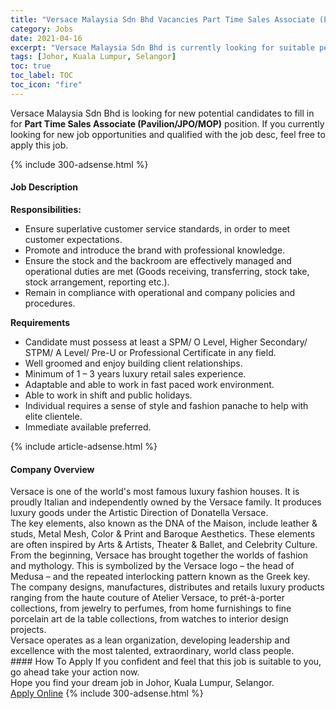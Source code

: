 ```yaml
---
title: "Versace Malaysia Sdn Bhd Vacancies Part Time Sales Associate (Pavilion/JPO/MOP)" 
category: Jobs 
date: 2021-04-16 
excerpt: "Versace Malaysia Sdn Bhd is currently looking for suitable person to fill in the Part Time Sales Associate (Pavilion/JPO/MOP) which based in Johor, Kuala Lumpur, Selangor" 
tags: [Johor, Kuala Lumpur, Selangor] 
toc: true 
toc_label: TOC 
toc_icon: "fire" 
--- 
```


<p>Versace Malaysia Sdn Bhd is looking for new potential candidates to fill in for <b>Part Time Sales Associate (Pavilion/JPO/MOP)</b> position. If you currently looking for new job opportunities and qualified with the job desc, feel free to apply this job.
</p>{% include 300-adsense.html %} 
<div><div><h4>Job Description</h4></div><div><div><span><div><div><strong>Responsibilities:</strong></div><ul><li>Ensure superlative customer service standards, in order to meet customer expectations.</li><li>Promote and introduce the brand with professional knowledge.</li><li>Ensure the stock and the backroom are effectively managed and operational duties are met (Goods receiving, transferring, stock take, stock arrangement, reporting etc.).</li><li>Remain in compliance with operational and company policies and procedures.</li></ul><div><strong>Requirements</strong></div><ul><li>Candidate must possess at least a SPM/ O Level, Higher Secondary/ STPM/ A Level/ Pre-U or Professional Certificate in any field.</li><li>Well groomed and enjoy building client relationships.</li><li>Minimum of 1 &#8211; 3 years luxury retail sales experience.</li><li>Adaptable and able to work in fast paced work environment.</li><li>Able to work in shift and public holidays.</li><li>Individual requires a sense of style and fashion panache to help with elite clientele.</li><li>Immediate available preferred.</li></ul></div></span></div></div></div> 
{% include article-adsense.html %} 
<div><div><h4>Company Overview</h4></div><div><div><span><div><div>
	Versace is one of the world's most famous luxury fashion houses. It is proudly Italian and independently owned by the Versace family. It produces luxury goods under the Artistic Direction of Donatella Versace.</div>
<div>
	The key elements, also known as the DNA of the Maison, include leather &amp; studs, Metal Mesh, Color &amp; Print and Baroque Aesthetics. These elements are often inspired by Arts &amp; Artists, Theater &amp; Ballet, and Celebrity Culture.</div>
<div>
<div>
		From the beginning, Versace has brought together the worlds of fashion and mythology. This is symbolized by the Versace logo &#8211; the head of Medusa &#8211; and the repeated interlocking pattern known as the Greek key.</div>
<div>
		The company designs, manufactures, distributes and retails luxury products ranging from the haute couture of Atelier Versace, to pr&#233;t-&#224;-porter collections, from jewelry to perfumes, from home furnishings to fine porcelain art de la table collections, from watches to interior design projects.</div>
<div>
		Versace operates as a lean organization, developing leadership and excellence with the most talented, extraordinary, world class people.</div>
</div></div></span></div></div></div> 
#### How To Apply 
If you confident and feel that this job is suitable to you, go ahead take your action now. <br/> 
Hope you find your dream job in Johor, Kuala Lumpur, Selangor. <br/> 
<a href="https://www.jobstreet.com.my/en/job/part-time-sales-associate-pavilion-jpo-mop-4539183?jobId=jobstreet-my-job-4539183&" class="btn btn--info" target="_blank" rel="nofollow noopenner">Apply Online</a> 
{% include 300-adsense.html %} 